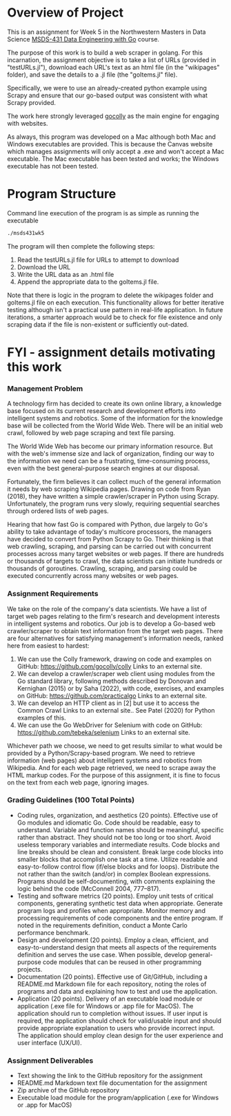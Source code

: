 # Overview of Project

This is an assignment for Week 5 in the Northwestern Masters in Data Science [MSDS-431 Data Engineering with Go](https://msdsgo.netlify.app/data-engineering-with-go/) course.

The purpose of this work is to build a web scraper in golang.  For this incarnation, the assignment objective is to take a list of URLs (provided in "testURLs.jl"), download each URL's text as an html file (in the "wikipages" folder), and save the details to a .jl file (the "goItems.jl" file).

Specifically, we were to use an already-created python example using Scrapy and ensure that our go-based output was consistent with what Scrapy provided.

The work here strongly leveraged [gocolly](github.com/gocolly/colly) as the main engine for engaging with websites.

As always, this program was developed on a Mac although both Mac and Windows executables are provided.  This is because the Canvas website which manages assignments will only accept a .exe and won't accept a Mac executable.  The Mac executable has been tested and works; the Windows executable has not been tested.

# Program Structure

Command line execution of the program is as simple as running the executable

```bash
./msds431wk5
```

The program will then complete the following steps:
1. Read the testURLs.jl file for URLs to attempt to download
2. Download the URL
3. Write the URL data as an .html file
4. Append the appropriate data to the goItems.jl file.

Note that there is logic in the program to delete the wikipages folder and goItems.jl file on each execution.  This functionality allows for better iterative testing although isn't a practical use pattern in real-life application.  In future iterations, a smarter approach would be to check for file existence and only scraping data if the file is non-existent or sufficiently out-dated.

# FYI - assignment details motivating this work

### Management Problem

A technology firm has decided to create its own online library, a knowledge base focused on its current research and development efforts into intelligent systems and robotics. Some of the information for the knowledge base will be collected from the World Wide Web. There will be an initial web crawl, followed by web page scraping and text file parsing. 

The World Wide Web has become our primary information resource. But with the web's immense size and lack of organization, finding our way to the information we need can be a frustrating, time-consuming process, even with the best general-purpose search engines at our disposal.

Fortunately, the firm believes it can collect much of the general information it needs by web scraping Wikipedia pages. Drawing on code from Ryan (2018), they have written a simple crawler/scraper in Python using Scrapy. Unfortunately, the program runs very slowly, requiring sequential searches through ordered lists of web pages.

Hearing that how fast Go is compared with Python, due largely to Go's ability to take advantage of today's multicore processors, the managers have decided to convert from Python Scrapy to Go.  Their thinking is that web crawling, scraping, and parsing can be carried out with concurrent processes across many target websites or web pages. If there are hundreds or thousands of targets to crawl, the data scientists can initiate hundreds or thousands of goroutines. Crawling, scraping, and parsing could be executed concurrently across many websites or web pages.

### Assignment Requirements 

We take on the role of the company's data scientists. We have a list of target web pages relating to the firm's research and development interests in intelligent systems and robotics. Our job is to develop a Go-based web crawler/scraper to obtain text information from the target web pages. There are four alternatives for satisfying management's information needs, ranked here from easiest to hardest:

1.  We can use the Colly framework, drawing on code and examples on GitHub: https://github.com/gocolly/colly Links to an external site.
2. We can develop a crawler/scraper web client using modules from the Go standard library, following methods described by Donovan and Kernighan (2015) or by Saha (2022), with code, exercises, and examples on GitHub: https://github.com/practicalgo Links to an external site. 
3. We can develop an HTTP client as in [2] but use it to access the Common Crawl Links to an external site.. See Patel (2020) for Python examples of this.
4. We can use the Go WebDriver for Selenium with code on GitHub: https://github.com/tebeka/selenium Links to an external site. 

Whichever path we choose, we need to get results similar to what would be provided by a Python/Scrapy-based program. We need to retrieve information (web pages) about intelligent systems and robotics from Wikipedia. And for each web page retrieved, we need to scrape away the HTML markup codes. For the purpose of this assignment, it is fine to focus on the text from each web page, ignoring images.

### Grading Guidelines (100 Total Points)

* Coding rules, organization, and aesthetics (20 points). Effective use of Go modules and idiomatic Go. Code should be readable, easy to understand. Variable and function names should be meaningful, specific rather than abstract. They should not be too long or too short. Avoid useless temporary variables and intermediate results. Code blocks and line breaks should be clean and consistent. Break large code blocks into smaller blocks that accomplish one task at a time. Utilize readable and easy-to-follow control flow (if/else blocks and for loops). Distribute the not rather than the switch (and/or) in complex Boolean expressions. Programs should be self-documenting, with comments explaining the logic behind the code (McConnell 2004, 777–817).
* Testing and software metrics (20 points). Employ unit tests of critical components, generating synthetic test data when appropriate. Generate program logs and profiles when appropriate. Monitor memory and processing requirements of code components and the entire program. If noted in the requirements definition, conduct a Monte Carlo performance benchmark.
* Design and development (20 points). Employ a clean, efficient, and easy-to-understand design that meets all aspects of the requirements definition and serves the use case. When possible, develop general-purpose code modules that can be reused in other programming projects.
* Documentation (20 points). Effective use of Git/GitHub, including a README.md Markdown file for each repository, noting the roles of programs and data and explaining how to test and use the application.
* Application (20 points). Delivery of an executable load module or application (.exe file for Windows or .app file for MacOS). The application should run to completion without issues. If user input is required, the application should check for valid/usable input and should provide appropriate explanation to users who provide incorrect input. The application should employ clean design for the user experience and user interface (UX/UI).

### Assignment Deliverables

* Text showing the link to the GitHub repository for the assignment
* README.md Markdown text file documentation for the assignment
* Zip archive of the GitHub repository
* Executable load module for the program/application (.exe for Windows or .app for MacOS)